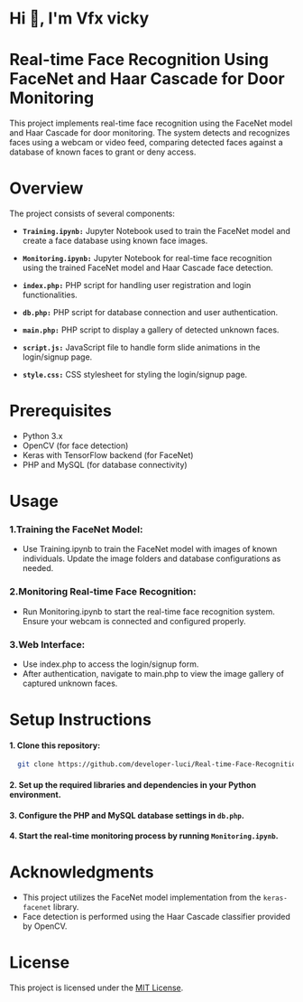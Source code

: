 
# Hi 👋, I'm Vfx vicky
# Real-time Face Recognition Using FaceNet and Haar Cascade for Door Monitoring

This project implements real-time face recognition using the FaceNet model and Haar Cascade for door monitoring. The system detects and recognizes faces using a webcam or video feed, comparing detected faces against a database of known faces to grant or deny access.

# Overview
The project consists of several components:

* **`Training.ipynb:`** Jupyter Notebook used to train the FaceNet model and create a face database using known face images.

* **`Monitoring.ipynb:`** Jupyter Notebook for real-time face recognition using the trained FaceNet model and Haar Cascade face detection.

* **`index.php:`** PHP script for handling user registration and login functionalities.

* **`db.php:`** PHP script for database connection and user authentication.

* **`main.php:`** PHP script to display a gallery of detected unknown faces.

* **`script.js:`** JavaScript file to handle form slide animations in the login/signup page.

* **`style.css:`** CSS stylesheet for styling the login/signup page.

# Prerequisites

* Python 3.x
* OpenCV (for face detection)
* Keras with TensorFlow backend (for FaceNet)
* PHP and MySQL (for database connectivity)

# Usage

### 1.Training the FaceNet Model:
- Use Training.ipynb to train the FaceNet model with images of known individuals. Update the image folders and database configurations as needed.

### 2.Monitoring Real-time Face Recognition:
- Run Monitoring.ipynb to start the real-time face recognition system. Ensure your webcam is connected and configured properly.
### 3.Web Interface:
- Use index.php to access the login/signup form.
- After authentication, navigate to main.php to view the image gallery of captured unknown faces.

# Setup Instructions

#### 1. Clone this repository:

```bash
  git clone https://github.com/developer-luci/Real-time-Face-Recognition-Using-FaceNet-and-Haar-Cascade-for-Door-Monitoring.git
```
#### 2. Set up the required libraries and dependencies in your Python environment.
#### 3. Configure the PHP and MySQL database settings in `db.php`.
#### 4. Start the real-time monitoring process by running `Monitoring.ipynb`.

# Acknowledgments
* This project utilizes the FaceNet model implementation from the `keras-facenet` library.
* Face detection is performed using the Haar Cascade classifier provided by OpenCV.

# License

This project is licensed under the [MIT License](https://choosealicense.com/licenses/mit/).


